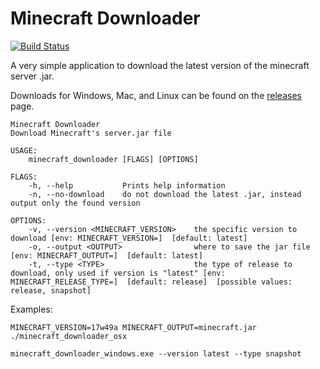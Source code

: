 # Minecraft Downloader

[![Build Status](https://travis-ci.org/marblenix/minecraft_downloader.svg?branch=master)](https://travis-ci.org/marblenix/minecraft_downloader)

A very simple application to download the latest version of the minecraft server .jar.

Downloads for Windows, Mac, and Linux can be found on the [releases](https://github.com/marblenix/minecraft_downloader/releases/latest) page.

```
Minecraft Downloader
Download Minecraft's server.jar file

USAGE:
    minecraft_downloader [FLAGS] [OPTIONS]

FLAGS:
    -h, --help           Prints help information
    -n, --no-download    do not download the latest .jar, instead output only the found version

OPTIONS:
    -v, --version <MINECRAFT_VERSION>    the specific version to download [env: MINECRAFT_VERSION=]  [default: latest]
    -o, --output <OUTPUT>                where to save the jar file [env: MINECRAFT_OUTPUT=]  [default: latest]
    -t, --type <TYPE>                    the type of release to download, only used if version is "latest" [env: MINECRAFT_RELEASE_TYPE=]  [default: release]  [possible values: release, snapshot]
```

Examples:

```shell script
MINECRAFT_VERSION=17w49a MINECRAFT_OUTPUT=minecraft.jar ./minecraft_downloader_osx
```

```commandline
minecraft_downloader_windows.exe --version latest --type snapshot
```
